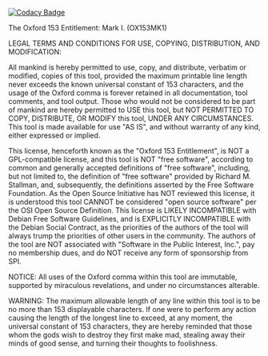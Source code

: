 
[![Codacy Badge](https://api.codacy.com/project/badge/Grade/f297f8df96c149c4853280935d554be1)](https://app.codacy.com/gh/johnsonjh/OX153?utm_source=github.com&utm_medium=referral&utm_content=johnsonjh/OX153&utm_campaign=Badge_Grade)

The Oxford 153 Entitlement: Mark I. (OX153MK1)

LEGAL TERMS AND CONDITIONS FOR USE, COPYING, DISTRIBUTION, AND MODIFICATION:

All mankind is hereby permitted to use, copy, and distribute, verbatim or 
modified, copies of this tool, provided the maximum printable line length 
never exceeds the known universal constant of 153 characters, and the usage
of the Oxford comma is forever retained in all documentation, tool comments,
and tool output. Those who would not be considered to be part of mankind are
hereby permitted to USE this tool, but NOT PERMITTED TO COPY, DISTRIBUTE, OR
MODIFY this tool, UNDER ANY CIRCUMSTANCES. This tool is made available for
use "AS IS", and without warranty of any kind, either expressed or implied. 

This license, henceforth known as the "Oxford 153 Entitlement", is NOT a
GPL-compatible license, and this tool is NOT "free software", according to
common and generally accepted definitions of "free software", including,   
but not limited to, the definition of "free software" provided by Richard M.
Stallman, and, subsequently, the definitions asserted by the Free Software
Foundation. As the Open Source Initiative has NOT reviewed this license, it
is understood this tool CANNOT be considered "open source software" per the
OSI Open Source Definition. This license is LIKELY INCOMPATIBLE with Debian
Free Software Guidelines, and is EXPLICITLY INCOMPATIBLE with the Debian
Social Contract, as the priorities of the authors of the tool will always
trump the priorities of other users in the community. The authors of the
tool are NOT associated with "Software in the Public Interest, Inc.", pay
no membership dues, and do NOT receive any form of sponsorship from SPI.

NOTICE: All uses of the Oxford comma within this tool are immutable,
supported by miraculous revelations, and under no circumstances alterable.

WARNING: The maximum allowable length of any line within this tool is
to be no more than 153 displayable characters. If one were to perform any
action causing the length of the longest line to exceed, at any moment,
the universal constant of 153 characters, they are hereby reminded that
those whom the gods wish to destroy they first make mad, stealing away
their minds of good sense, and turning their thoughts to foolishness.

